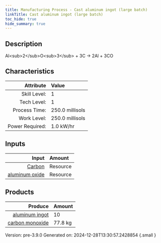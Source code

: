 ```yaml
---
title: Manufacturing Process - Cast aluminum ingot (large batch)
linkTitle: Cast aluminum ingot (large batch)
toc_hide: true
hide_summary: true
---
```


## Description
Al&lt;sub&gt;2&lt;/sub&gt;O&lt;sub&gt;3&lt;/sub&gt; + 3C -&gt; 2Al + 3CO

## Characteristics

| Attribute      | Value |
|--------:|:------|
|Skill Level:|1|
|Tech Level:|1|
|Process Time:|250.0 millisols|
|Work Level:|250.0 millisols|
|Power Required:|1.0 kW/hr|

## Inputs

| Input      | Amount |
|--------:|:------|
|[Carbon](/docs/definitions/resource/carbon)|Resource|33.3 kg|
|[aluminum oxide](/docs/definitions/resource/aluminum-oxide)|Resource|94.4 kg|

## Products


| Produce      | Amount |
|--------:|:------|
|[aluminum ingot](/docs/definitions/part/aluminum-ingot)|10|
|[carbon monoxide](/docs/definitions/resource/carbon-monoxide)|77.8 kg|


Version: pre-3.9.0 Generated on: 2024-12-28T13:30:57.2428854
{.small }

